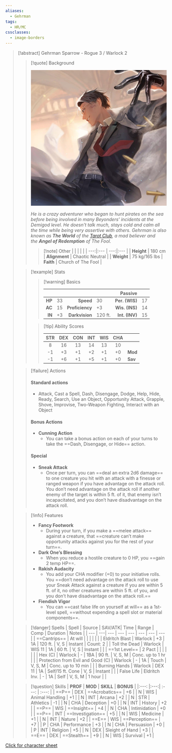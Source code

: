 ```yaml
---
aliases:
  - Gehrman
tags:
  - HR/MC
cssclasses:
  - image-borders
---
```


> [!abstract] Gehrman Sparrow - Rogue 3 / Warlock 2
> 
>> [!quote] Background
>>
>> ![0.25](images/gehrmanicon.jpg)
>>
>> *He is a crazy adventurer who began to hunt pirates on the sea before being involved in many Beyonders' incidents at the Demigod level. He doesn't talk much, stays cold and calm all the time while being very assertive with others. Gehrman is also known as **The World** of the [Tarot Club](https://lordofthemysteries.fandom.com/wiki/Tarot_Club "Tarot Club"), a mad believer and the **Angel of Redemption** of The Fool.*
>>
>>> [!note] Other
>>> |     |     |     |     |
>>> | ---:|:--- | ---:|:--- |
>>> | **Height** | 180 cm | **Alignment** | Chaotic Neutral |
>>> | **Weight** | 75 kg/165 lbs | **Faith** | Church of The Fool | 
>
>> [!example] Stats
>>> [!warning] Basics
>>> 
>>> |     |     |     |     | **Passive** |     |
>>> | ---:|:--- | ---:|:--- | ---:|:--- |
>>> | **HP** | 33 | **Speed** | 30 | **Per. (WIS)** | 17 |
>>> | **AC** | 15 | **Proficiency** | +3 | **Wis. (INS)** | 14 |
>>> | **IN** | +3 | **Darkvision** | 120 ft. | **Int. (INV)** | 15 |
>>
>>> [!tip] Ability Scores
>>> 
>>> | STR | DEX | CON | INT | WIS | CHA |  |
>>> |:---:|:---:|:---:|:---:|:---:|:---:|:--- |
>>> |  8 | 16 | 13 | 14 | 13 | 10 |     |
>>> | -1 | +3 | +1 | +2 | +1 | +0 | **Mod** |
>>> | -1 | +6 | +1 | +5 | +1 | +0 | **Sav** |
>>
>
>> [!failure] Actions 
>> #### Standard actions
>> - Attack, Cast a Spell, Dash, Disengage, Dodge, Help, Hide, Ready, Search, Use an Object, Opportunity Attack, Grapple, Shove, Improvise, Two-Weapon Fighting, Interact with an Object 
>> #### Bonus Actions 
>> - **Cunning Action** 
>>     - You can take a bonus action on each of your turns to take the ==Dash, Disengage, or Hide== action. 
>> #### Special
>> - **Sneak Attack** 
>>     - Once per turn, you can ==deal an extra 2d6 damage== to one creature you hit with an attack with a finesse or ranged weapon if you have advantage on the attack roll. You don’t need advantage on the attack roll if another enemy of the target is within 5 ft. of it, that enemy isn’t incapacitated, and you don’t have disadvantage on the attack roll. 
>
>> [!info] Features
>> - **Fancy Footwork**  
>>     - During your turn, if you make a ==melee attack== against a creature, that ==creature can’t make opportunity attacks against you for the rest of your turn==. 
>> - **Dark One’s Blessing**
>>     - When you reduce a hostile creature to 0 HP, you ==gain 2 temp HP==.
>> - **Rakish Audacity**
>>     - You add your CHA modifier (+0) to your initiative rolls. You ==don’t need advantage on the attack roll to use your Sneak Attack against a creature if you are within 5 ft. of it, no other creatures are within 5 ft. of you, and you don’t have disadvantage on the attack roll.== 
>> - **Fiendish Vigor** 
>>     - You can ==cast false life on yourself at will== as a 1st-level spell, ==without expending a spell slot or material components==.
>
>>[!danger] Spells 
>>| Spell | Source | SAV/ATK| Time | Range | Comp | Duration | Notes |
>>| --- | ---| --- | --- | --- | --- | --- | --- | 
>>| ==Cantrips== | At will | | | | | |
>>| Eldritch Blast | Warlock | +3 | 1A | 120 ft. | V, S | Instant | Count: 2 |
>>| Toll the Dead | Warlock | WIS 11 | 1A | 60 ft. | V, S | Instant | |
>>| ==1st Level== | 2 Pact  | | | | | |
>>| Hex (C) | Warlock | - | 1BA | 90 ft. | V, S, M | Conc. up to 1 hr | |
>>| Protection from Evil and Good (C) | Warlock | - | 1A | Touch | V, S, M | Conc. up to 10 min | |
>>| Burning Hands | Warlock | DEX 11 | 1A | Self/15 ft. Cone | V, S | Instant | |
>>| False Life | Eldritch Inv. | - | 1A | Self | V, S, M | 1 hour | |
>
>>[!question] Skills
>>| **PROF** | **MOD** | **SKILL**           | **BONUS** |
>>|:---: |:---:| :---:           | :---: |
>>| ==P==    | DEX | ==Acrobatics==      |  +6   |
>>| N    | WIS | Animal Handling |  +1   |
>>| N    | INT | Arcana          |  +2   |
>>| N    | STR | Athletics       |  -1   |
>>| N    | CHA | Deception       |  +0   |
>>| N    | INT | History         |  +2   |
>>| ==P==    | WIS | ==Insight==         |  +4   |
>>| N    | CHA | Intimidation    |  +0   | 
>>| ==P==    | INT | ==Investigation==   |  +5   |
>>| N    | WIS | Medicine        |  +1   |
>>| N    | INT | Nature          |  +2   |
>>| ==E==    | WIS | ==Perception==      |  +7   |
>>| P    | CHA | Performance     |  +3   |
>>| N    | CHA | Persuasion      |  +0   |
>>| P    | INT | Religion        |  +5   |
>>| N    | DEX | Sleight of Hand |  +3   |
>>| ==E==    | DEX | ==Stealth==         |  +9   |
>>| N    | WIS | Survival        |  +1   |

[Click for character sheet](Gehrman%20Sparrow.pdf)